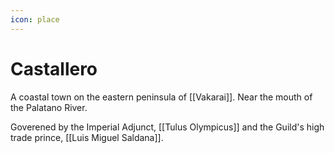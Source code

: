 ```yaml
---
icon: place
---
```

# Castallero
A coastal town on the eastern peninsula of [[Vakarai]]. Near the mouth of the Palatano River.

Goverened by the Imperial Adjunct, [[Tulus Olympicus]] and the Guild's high trade prince, [[Luis Miguel Saldana]]. 
